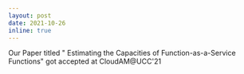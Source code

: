 ```yaml
---
layout: post
date: 2021-10-26 
inline: true
---
```


Our Paper titled "	Estimating the Capacities of Function-as-a-Service Functions" got accepted at CloudAM@UCC'21